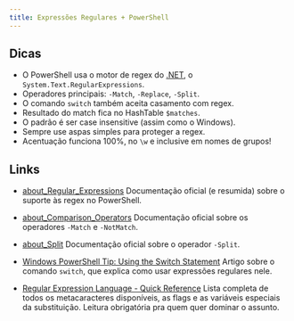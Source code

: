 ```yaml
---
title: Expressões Regulares + PowerShell
---
```


## Dicas

* O PowerShell usa o motor de regex do [.NET](/regex/dotnet/), o `System.Text.RegularExpressions`.
* Operadores principais: `-Match`, `-Replace`, `-Split`.
* O comando `switch` também aceita casamento com regex.
* Resultado do match fica no HashTable `$matches`.
* O padrão é ser case insensitive (assim como o Windows).
* Sempre use aspas simples para proteger a regex.
* Acentuação funciona 100%, no `\w` e inclusive em nomes de grupos!


## Links

* [about\_Regular\_Expressions](https://technet.microsoft.com/en-us/library/hh847880.aspx)
Documentação oficial (e resumida) sobre o suporte às regex no PowerShell.

* [about\_Comparison\_Operators](https://technet.microsoft.com/en-us/library/hh847759.aspx)
Documentação oficial sobre os operadores `-Match` e `-NotMatch`.

* [about_Split](https://technet.microsoft.com/en-us/library/hh847811.aspx)
Documentação oficial sobre o operador `-Split`.

* [Windows PowerShell Tip: Using the Switch Statement](https://technet.microsoft.com/en-us/library/ff730937.aspx)
Artigo sobre o comando `switch`, que explica como usar expressões regulares nele.

* [Regular Expression Language - Quick Reference](https://msdn.microsoft.com/en-us/library/az24scfc.aspx)
Lista completa de todos os metacaracteres disponíveis, as flags e as variáveis especiais da substituição. Leitura obrigatória pra quem quer dominar o assunto.
